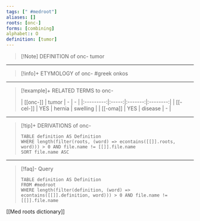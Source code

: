 ```yaml
---
tags: [" #medroot"]
aliases: []
roots: [onc-]
forms: [combining]
alphabet:: O
definition: [tumor]
---
```

>[!Note] DEFINITION of onc-
>tumor
_____
>[!info]+ ETYMOLOGY of onc-
>#greek onkos
_____
>[!example]+ RELATED TERMS to onc-
>
>| [[onc-]]  | tumor |    -    |    -     |
|:---------:|:-----:|:-------:|:--------:|
| [[-cel-]] |  YES  | hernia  | swelling |
| [[-oma]]  |  YES  | disease | -         |
_____
>[!tip]+ DERIVATIONS of onc-
>```dataview
>TABLE definition AS Definition 
>WHERE length(filter(roots, (word) => econtains([[]].roots, word))) > 0 AND file.name != [[]].file.name
>SORT file.name ASC
>```
___
>[!faq]- Query
>```dataview
>TABLE definition AS Definition
>FROM #medroot
>WHERE length(filter(definition, (word) => econtains([[]].definition, word))) > 0 AND file.name != [[]].file.name
>```

[[Med roots dictionary]]